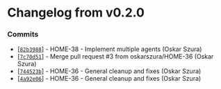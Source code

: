 # Changelog from v0.2.0
### Commits
* [[`82b3988`](http://github.com/oskarszura/smart-home-uc/commit/82b39880ccd8cba3dcc91441192953869a94da7d)] - HOME-38 - Implement multiple agents (Oskar Szura)
* [[`7c70d51`](http://github.com/oskarszura/smart-home-uc/commit/7c70d51241e9c568e5d588302fb316e883990058)] - Merge pull request #3 from oskarszura/HOME-36 (Oskar Szura)
* [[`744523b`](http://github.com/oskarszura/smart-home-uc/commit/744523b2351af923f8d8b14beafda348f6ef5bac)] - HOME-36 - General cleanup and fixes (Oskar Szura)
* [[`4a92e06`](http://github.com/oskarszura/smart-home-uc/commit/4a92e062639b606543278d6a680d7efc9afb23e2)] - HOME-36 - General cleanup and fixes (Oskar Szura)